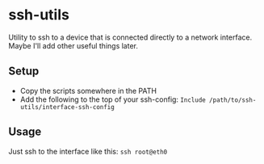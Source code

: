 # ssh-utils
Utility to ssh to a device that is connected directly to a network interface.
Maybe I'll add other useful things later.

## Setup
- Copy the scripts somewhere in the PATH
- Add the following to the top of your ssh-config: `Include /path/to/ssh-utils/interface-ssh-config`

## Usage
Just ssh to the interface like this: `ssh root@eth0`
